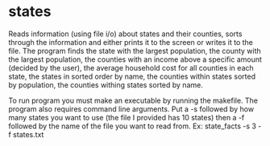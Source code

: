 # states
Reads information (using file i/o) about states and their counties, sorts through the information and either prints it to the screen or writes it to the file. The program finds the state with the largest population, the county with the largest population, the counties with an income above a specific amount (decided by the user), the average household cost for all counties in each state, the states in sorted order by name, the counties within states sorted by population, the counties withing states sorted by name.

To run program you must make an executable by running the makefile. The program also requires command line arguments. Put a -s followed by how many states you want to use (the file I provided has 10 states) then a -f followed by the name of the file you want to read from. Ex: state_facts -s 3 -f states.txt
